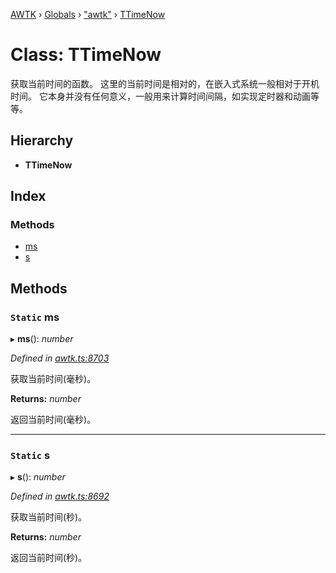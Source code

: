 [AWTK](../README.md) › [Globals](../globals.md) › ["awtk"](../modules/_awtk_.md) › [TTimeNow](_awtk_.ttimenow.md)

# Class: TTimeNow

获取当前时间的函数。
这里的当前时间是相对的，在嵌入式系统一般相对于开机时间。
它本身并没有任何意义，一般用来计算时间间隔，如实现定时器和动画等等。

## Hierarchy

* **TTimeNow**

## Index

### Methods

* [ms](_awtk_.ttimenow.md#static-ms)
* [s](_awtk_.ttimenow.md#static-s)

## Methods

### `Static` ms

▸ **ms**(): *number*

*Defined in [awtk.ts:8703](https://github.com/zlgopen/awtk-binding/blob/5be3859/tools/code_gen/js/output/awtk.ts#L8703)*

获取当前时间(毫秒)。

**Returns:** *number*

返回当前时间(毫秒)。

___

### `Static` s

▸ **s**(): *number*

*Defined in [awtk.ts:8692](https://github.com/zlgopen/awtk-binding/blob/5be3859/tools/code_gen/js/output/awtk.ts#L8692)*

获取当前时间(秒)。

**Returns:** *number*

返回当前时间(秒)。
